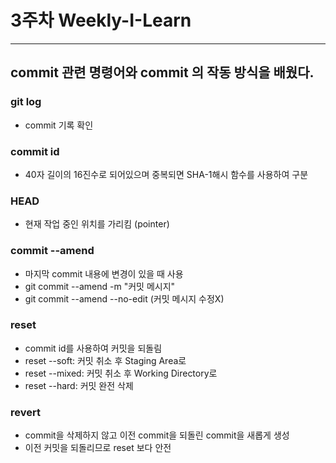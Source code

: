 # 3주차 Weekly-I-Learn
* * *
## commit 관련 명령어와 commit 의 작동 방식을 배웠다.
### git log
- commit 기록 확인
### commit id
- 40자 길이의 16진수로 되어있으며 중복되면 SHA-1해시 함수를 사용하여 구분
### HEAD
- 현재 작업 중인 위치를 가리킴 (pointer)
### commit --amend
- 마지막 commit 내용에 변경이 있을 때 사용
- git commit --amend -m "커밋 메시지"
- git commit --amend --no-edit  (커밋 메시지 수정X)
### reset
- commit id를 사용하여 커밋을 되돌림
- reset --soft: 커밋 취소 후 Staging Area로
- reset --mixed: 커밋 취소 후 Working Directory로
- reset --hard: 커밋 완전 삭제
### revert
- commit을 삭제하지 않고 이전 commit을 되돌린 commit을 새롭게 생성
- 이전 커밋을 되돌리므로 reset 보다 안전